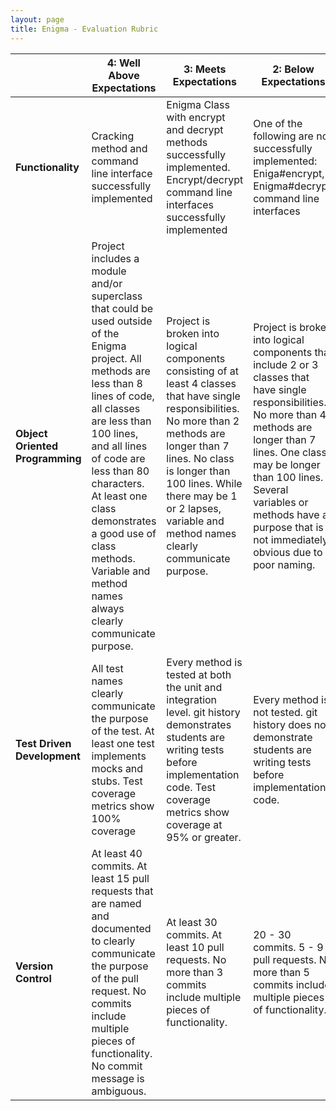 ```yaml
---
layout: page
title: Enigma - Evaluation Rubric
---
```



<br> | **4: Well Above Expectations** | **3: Meets Expectations** | **2: Below Expectations** | **1: Well Below Expectations**  
-- | --- | --- | --- | ---
**Functionality** | Cracking method and command line interface successfully implemented | Enigma Class with encrypt and decrypt methods successfully implemented. Encrypt/decrypt command line interfaces successfully implemented | One of the following are not successfully implemented: Eniga#encrypt, Enigma#decrypt, command line interfaces | Two or more of the following are not successfully implemented: Eniga#encrypt, Enigma#decrypt, command line interfaces
**Object Oriented Programming** | Project includes a module and/or superclass that could be used outside of the Enigma project. All methods are less than 8 lines of code, all classes are less than 100 lines, and all lines of code are less than 80 characters. At least one class demonstrates a good use of class methods. Variable and method names always clearly communicate purpose. | Project is broken into logical components consisting of at least 4 classes that have single responsibilities. No more than 2 methods are longer than 7 lines. No class is longer than 100 lines. While there may be 1 or 2 lapses, variable and method names clearly communicate purpose. | Project is broken into logical components that include 2 or 3 classes that have single responsibilities. No more than 4 methods are longer than 7 lines. One class may be longer than 100 lines. Several variables or methods have a purpose that is not immediately obvious due to poor naming. | Project is not broken into logical components. 0 or 1 classes demonstrate single responsibility. More than 4 methods are longer than 7 lines. Variables and methods often have a purpose that is not immediately obvious due to poor naming.
**Test Driven Development** | All test names clearly communicate the purpose of the test. At least one test implements mocks and stubs. Test coverage metrics show 100% coverage | Every method is tested at both the unit and integration level. git history demonstrates students are writing tests before implementation code. Test coverage metrics show coverage at 95% or greater. | Every method is not tested. git history does not demonstrate students are writing tests before implementation code. | Less than half of the methods in any given class are untested or have tests that don't verify expected behavior.
**Version Control** | At least 40 commits. At least 15 pull requests that are named and documented to clearly communicate the purpose of the pull request. No commits include multiple pieces of functionality. No commit message is ambiguous. | At least 30 commits. At least 10 pull requests. No more than 3 commits include multiple pieces of functionality. | 20 - 30 commits. 5 - 9 pull requests. No more than 5 commits include multiple pieces of functionality. | Less than 20 commits. Less than 5 pull requests. More than 5 commits include multiple pieces of functionality.
